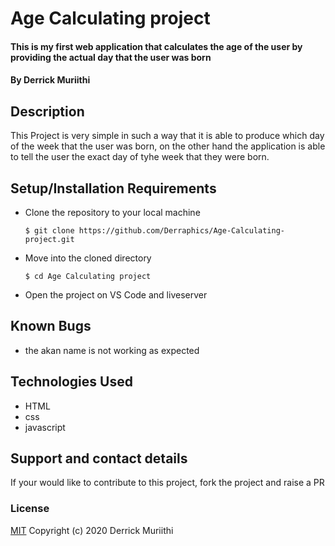 # Age Calculating project
#### This is my first web application that calculates the age of the user by providing the actual day that the user was born
#### By Derrick Muriithi
## Description
This Project is very simple in such a way that it is able to produce which day of the week that the user was born, on the other hand the application is able to tell the user the exact day of tyhe week that they were born. 
## Setup/Installation Requirements
* Clone the repository to your local machine
    ```
    $ git clone https://github.com/Derraphics/Age-Calculating-project.git
    ```
* Move into the cloned directory
    ```
    $ cd Age Calculating project
    ```
* Open the project on VS Code and liveserver
## Known Bugs
* the akan name is not working as expected
## Technologies Used
* HTML
* css
* javascript
## Support and contact details
If your would like to contribute to this project, fork the project and raise a PR
### License
[MIT](https://choosealicense.com/licenses/mit/)
Copyright (c) 2020 Derrick Muriithi


 

